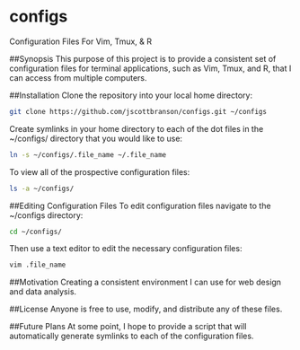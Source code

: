 # configs
Configuration Files For Vim, Tmux, &amp; R

##Synopsis
This purpose of this project is to provide a consistent set of configuration
files for terminal applications, such as Vim, Tmux, and R, that I can access from
multiple computers.

##Installation
Clone the repository into your local home directory:
```bash
git clone https://github.com/jscottbranson/configs.git ~/configs
```

Create symlinks in your home directory to each of the dot files in the ~/configs/ directory that you would like to use:
```bash
ln -s ~/configs/.file_name ~/.file_name
```

To view all of the prospective configuration files:
```bash
ls -a ~/configs/
```

##Editing Configuration Files
To edit configuration files navigate to the ~/configs directory:
```bash
cd ~/configs/
```

Then use a text editor to edit the necessary configuration files:
```bash
vim .file_name
```

##Motivation
Creating a consistent environment I can use for web design and data analysis.

##License
Anyone is free to use, modify, and distribute any of these files.

##Future Plans
At some point, I
hope to provide a script that will automatically generate symlinks to each of
the configuration files.
